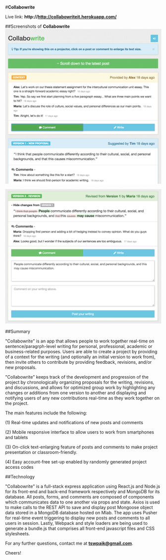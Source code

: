 #**Collabowrite**

Live link: **http://http://collabowriteit.herokuapp.com/**

##Screenshots of **Collabowrite**
![Screenshot of sample project](screenshot1.jpg "Header")

![Screenshot of sample post structure](screenshot2.jpg "Main")

##Summary

"Collabowrite" is an app that allows people to work together real-time on sentence/paragrph-level writing for personal, professional, academic or business-related purposes. Users are able to create a project by providing of a context for the writing (and optionally an initial version to work from), then invite others to contribute by providing feedback, revisions, and/or new proposals. 

"Collabowrite" keeps track of the development and progression of the project by chronologically organizing proposals for the writing, revisions, and discussions, and allows for optimized group work by highlighting any changes or additions from one version to another and displaying and notifying users of any new contributions real-time as they work together on the project.

The main features include the following:

(1) Real-time updates and notifications of new posts and comments

(2) Mobile responsive interface to allow users to work from smartphones and tablets

(3) On-click text-enlarging feature of posts and comments to make project presentation or classroom-friendly.

(4) Easy account-free set-up enabled by randomly generated project access codes 


##Technology

"Collabowrite" is a full-stack express application using React.js and Node.js for its front-end and back-end framework respectively and MongoDB for its database. All posts, forms, and comments are composed of components which communicates data to one another via props and state. Axios is used to make calls to the REST API to save and display post Mongoose object data stored in a MongoDB database hosted on Mlab. The app uses Pusher for real-time event triggering to display new posts and comments to all users in session. Lastly, Webpack and style loaders are being used to generate a bundle.js that comprises all front-end javascript files and CSS stylesheets. 

For any further questions, contact me at **tswpaik@gmail.com**.

Cheers!